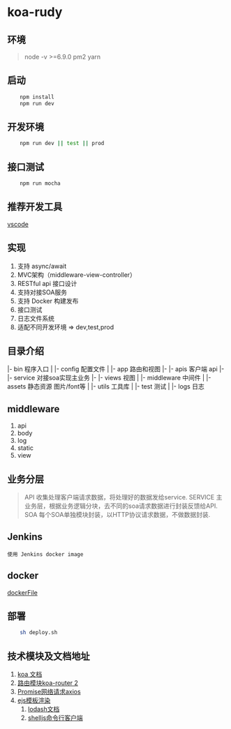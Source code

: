 # koa-rudy

## 环境

> node -v >=6.9.0
> pm2
> yarn

## 启动

```bash
    npm install
    npm run dev
```

## 开发环境

```bash
    npm run dev || test || prod
```

## 接口测试

```bash
    npm run mocha
```

## 推荐开发工具
[vscode](https://code.visualstudio.com/)

## 实现
1. 支持 async/await
2. MVC架构（middleware-view-controller）
3. RESTful api 接口设计
4. 支持对接SOA服务
5. 支持 Docker 构建发布
6. 接口测试
7. 日志文件系统
8. 适配不同开发环境 => dev,test,prod

## 目录介绍
|- bin 程序入口
|
|- config 配置文件
|
|- app 路由和视图
|- |- apis 客户端 api
|- |- service 对接soa实现主业务
|- |- views 视图
|
|- middleware 中间件
|
|- assets 静态资源 图片/font等
|
|- utils  工具库
|
|- test 测试
|
|- logs 日志

## middleware

1. api
2. body
3. log
4. static
5. view

## 业务分层

> API 收集处理客户端请求数据，将处理好的数据发给service.
> SERVICE 主业务层，根据业务逻辑分块，去不同的soa请求数据进行封装反馈给API.
> SOA 每个SOA单独模块封装，以HTTP协议请求数据，不做数据封装.

## Jenkins
    使用 Jenkins docker image

## docker
[dockerFile](https://github.com/iwfe/koa-rudy/blob/master/Dockerfile)

## 部署

```bash
    sh deploy.sh
```

## 技术模块及文档地址

1. [koa 文档](https://github.com/guo-yu/koa-guide)
2. [路由模块koa-router 2](https://github.com/alexmingoia/koa-router/tree/master/#module_koa-router--Router+get%7Cput%7Cpost%7Cpatch%7Cdelete)
3. [Promise网络请求axios](https://github.com/mzabriskie/axios)
4. [ejs模板渲染](https://github.com/mde/ejs)
    1. [lodash文档](https://lodash.com/docs/4.17.2)
    2. [shelljs命令行客户端](https://github.com/shelljs/shelljs)

